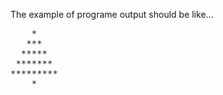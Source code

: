 The example of programe output should be like...
<pre>
    *
   ***
  *****
 *******
*********
    *
</pre>
